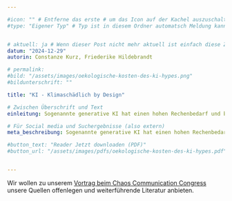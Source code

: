 ```yaml
---

#icon: "" # Entferne das erste # um das Icon auf der Kachel auszuschalten
#type: "Eigener Typ" # Typ ist in diesem Ordner automatsch Meldung kann aber hier überschrieben werden z.B. mit "Veröffentlichung" - der Typ erscheint in der Kachel über der Überschrift


# aktuell: ja # Wenn dieser Post nicht mehr aktuell ist einfach diese Zeile mit # am Anfang der Zeile auskommentieren
datum: "2024-12-29"
autorin: Constanze Kurz, Friederike Hildebrandt

# permalink:
#bild: "/assets/images/oekologische-kosten-des-ki-hypes.png"
#bildunterschrift: ""

title: "KI - Klimaschädlich by Design"

# Zwischen Überschrift und Text
einleitung: Sogenannte generative KI hat einen hohen Rechenbedarf und braucht damit automatisch viel Energie. Wir tragen Quellen zum Energie-, Wasser- und Ressourcenverbrauch zusammen.

# Für Social media und Suchergebnisse (also extern)
meta_beschreibung: Sogenannte generative KI hat einen hohen Rechenbedarf und braucht damit automatisch viel Energie. Wir tragen Quellen zum Energie-, Wasser- und Ressourcenverbrauch zusammen.

#button_text: "Reader Jetzt downloaden (PDF)"
#button_url: "/assets/images/pdfs/oekologische-kosten-des-ki-hypes.pdf"


---
```

Wir wollen zu unserem <a href="https://fahrplan.events.ccc.de/congress/2024/fahrplan/talk/LVVRLL/">Vortrag beim Chaos Communication Congress</a> unsere Quellen offenlegen und weiterführende Literatur anbieten.
  

